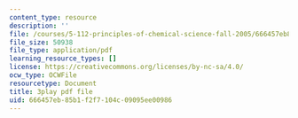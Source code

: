 ```yaml
---
content_type: resource
description: ''
file: /courses/5-112-principles-of-chemical-science-fall-2005/666457eb85b1f2f7104c09095ee00986_qm_hVsoM4OY.pdf
file_size: 50938
file_type: application/pdf
learning_resource_types: []
license: https://creativecommons.org/licenses/by-nc-sa/4.0/
ocw_type: OCWFile
resourcetype: Document
title: 3play pdf file
uid: 666457eb-85b1-f2f7-104c-09095ee00986
---
```

